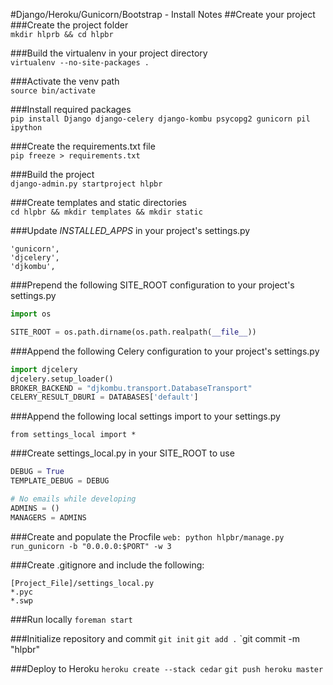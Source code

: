 #Django/Heroku/Gunicorn/Bootstrap - Install Notes
##Create your project
###Create the project folder  
`mkdir hlprb && cd hlpbr`  

###Build the virtualenv in your project directory  
`virtualenv --no-site-packages .`

###Activate the venv path  
`source bin/activate`

###Install required packages  
`pip install Django django-celery django-kombu psycopg2 gunicorn pil ipython`

###Create the requirements.txt file  
`pip freeze > requirements.txt`

###Build the project  
`django-admin.py startproject hlpbr`

###Create templates and static directories  
`cd hlpbr && mkdir templates && mkdir static`

###Update _INSTALLED_APPS_ in your project's settings.py

```
'gunicorn',
'djcelery',
'djkombu',
```

###Prepend the following SITE_ROOT configuration to your project's
   settings.py

```python
import os

SITE_ROOT = os.path.dirname(os.path.realpath(__file__))
```

###Append the following Celery configuration to your project's settings.py

```python
import djcelery
djcelery.setup_loader()
BROKER_BACKEND = "djkombu.transport.DatabaseTransport"
CELERY_RESULT_DBURI = DATABASES['default']
```

###Append the following local settings import to your settings.py

`from settings_local import *` 

###Create settings_local.py in your SITE_ROOT to use

```python
DEBUG = True
TEMPLATE_DEBUG = DEBUG

# No emails while developing
ADMINS = ()
MANAGERS = ADMINS
```

###Create and populate the Procfile
`web: python hlpbr/manage.py run_gunicorn -b "0.0.0.0:$PORT" -w 3`

###Create .gitignore and include the following:

```
[Project_File]/settings_local.py
*.pyc
*.swp
```

###Run locally
`foreman start`

###Initialize repository and commit
`git init`
`git add .`
`git commit -m "hlpbr"

###Deploy to Heroku
`heroku create --stack cedar`
`git push heroku master`
